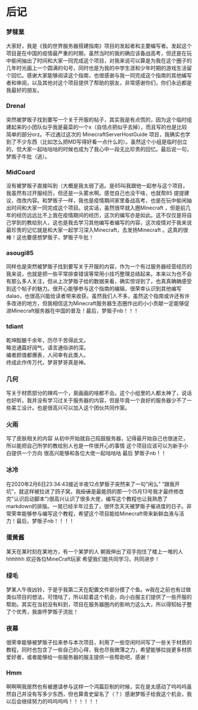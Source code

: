 # 后记

### 梦彗業
大家好，我是《我的世界服务器搭建指南》项目的发起者和主要编写者。发起这个项目是在中国的疫情最严重的时期，虽然当时的我的确应该备战高考，但还是在玩中偷闲抽出了时间和大家一同完成这个项目，对我来说可以算是为我在这个圈子的几年时光画上一个圆满的句号，同时也是为我的中学生涯和少年时期的游戏生活留个回忆。感谢大家能够阅读这个指南，也很感谢与我一同完成这个指南的其他编写者和审阅，以及其他对这个项目提供了帮助的朋友，非常感谢你们，你们永远都是我最好的朋友。

### Drenal
突然被梦贩子找到要写一个关于开服的帖子，其实我是有点慌的，因为这个临时组建起来的小团队似乎我是最菜的一个x（自信点把似乎去掉），而且写的也是比较简单的部分orz。不过通过这次的 MinecraftServerHostGuide 项目，我确实也学到了不少东西（比如怎么把MD写得好看一点什么的）。虽然这个小组是临时创立的，但大家一起咕咕咕的时候也成为了我心中一段无比珍贵的回忆。最后说一句，梦贩子牛批（逃）。

### MidCoard
没有被梦贩子直接叫到（大概是我太弱了逃。是85叫我跟他一起参与这个项目，我虽然有过开服经历，但还是一头雾水啊。感觉自己也没干啥，也就帮85
提提建议，改改内容。和梦贩子一样，我也是疫情期间家里备战高考，也是在玩中偷闲抽出时间和大家一同完成这个项目。说实话，虽然很早就入圈Minecraft
，但是前几年的经历远远比不上我在疫情期间的经历，这次的编写亦是如此。这不仅仅是将自己学到的教给别人，这也是我去学习其他编写者编写的内容，这次疫情对于我来说最珍贵的记忆就是和大家一起学习深入Minecraft，去发扬Minecraft
。这真的很棒！这也要感想梦贩子，梦贩子牛批！

### asougi85
同样也是突然被梦贩子找到要写关于开服的内容，作为一个有过服务器经营经历的我来说，也就是把一些平常排查错误等常用小技巧整理总结起来。本来以为也不会有那么多人关注，但从上次梦贩子给的数据来看，确实惊讶到了。也真真确确感受到这个帖子的魅力。很开心能够参与这个指南的编辑，很荣幸认识到其他编写dalao，也很高兴能给读者带来收获。虽然我们人不多，虽然这个指南或许还有许多改进的地方，但我相信这为Minecraft服务器生态圈作出的小小贡献一定能够促进Minecraft服务器在中国的普及！最后，梦贩子nb！！！

### tdiant

乾坤酝酿千余年，历尽千苦得此文。    
略览通篇好阔气，语言通俗讲的深。    
编者颜值都爆表，人间幸有此类人。    
终成此作传万代，梦哥梦哥真是神。    

### 几何
写关于材质部分的辣鸡一个，臭画画的啥都不会。这个小组里的人都太神了，说话也好听。我并没有学习过关于服务器的内容，但是毕竟一个良好的服务器少不了一些美工设计。也是很高兴可以加入这个团伙共同作案。

### 火雨
写了皮肤相关的内容 从初中开始就自己捣鼓服务器，记得最开始自己也很迷茫，所以能把自己所学的教给别人也是一件很开心的事情
这个项目应该可以为新手小白提供一个方向
很高兴能够和各位大佬一起咕咕咕 最后 梦贩子nb！！ 

### 冰冷
在2020年2月6日23:34:43接近半夜12点梦贩子突然来了一句“闲么” “跟我开坑”，就这样被拉进了鸽子窝，我~~应该~~是最能鸽的那一个(5月13号我才最终修改完"认识启动脚本")很高兴认识了很多大佬，编写这个教程也让我熟悉了markdown的排版。一晃已经半年过去了，很怀念天天被梦贩子催进度的日子。非常荣幸能够参与编写这个教程，希望这个项目能给Minecraft带来新鲜血液与活力！最后，梦贩子nb！！！！

### 蛋黄酱
某天在某时刻在某地方，有一个某梦的人 朝我伸出了双手抱住了楼上一堆的人hhhhhh 欢迎各位MineCraft玩家 希望我们能共同学习，共同进步！

### 绿毛
梦某人午夜凶铃，于是乎我第二天在配置文件部分摸了个鱼。w我在之前也有过做类似项目的想法，可惜咕了，所以趁着这个机会，向小白服主们提供了一些开服的帮助。其实在当初没有料到，项目在服务器圈内的影响力这么大，所以得知帖子整了个优秀，我直呼梦贩子流批！

### 夜幕
很荣幸能够被梦贩子拉来参与本次项目，利用了一些空闲时间写了一些关于材质的教程，同时也包含了一些自己的心得，我也尽我微薄之力，希望能够拉拢更多材质爱好者，或者能够给一些服务器的服主提供一些帮助吧，感谢！

### Hmm
啊啊啊我居然也有被邀请参与这样一个鸿篇巨制的时候，实在是太感动了呜呜呜虽然自己并没有写多少东西，但也算青史留名了（？）感谢梦贩子给我这个机会，我以后会继续努力的呜呜呜呜！！！！！！
